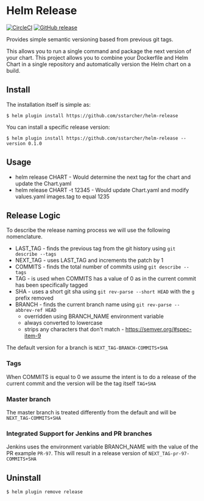 # Helm Release

[![CircleCI](https://circleci.com/gh/sstarcher/helm-release.svg?style=shield)](https://circleci.com/gh/sstarcher/helm-release)
[![GitHub release](https://img.shields.io/github/release/sstarcher/helm-release.svg)](https://github.com/sstarcher/helm-release/releases)

Provides simple semantic versioning based from previous git tags.

This allows you to run a single command and package the next version of your chart.  This project allows you to combine your Dockerfile and Helm Chart in a single repository and automatically version the Helm chart on a build.

## Install

The installation itself is simple as:

    $ helm plugin install https://github.com/sstarcher/helm-release

You can install a specific release version: 

    $ helm plugin install https://github.com/sstarcher/helm-release --version 0.1.0

## Usage

* helm release CHART - Would determine the next tag for the chart and update the Chart.yaml
* helm release CHART -t 12345 - Would update Chart.yaml and modify values.yaml images.tag to equal 1235

## Release Logic

To describe the release naming process we will use the following nomenclature.
* LAST_TAG - finds the previous tag from the git history using `git describe --tags` 
* NEXT_TAG - uses LAST_TAG and increments the patch by 1
* COMMITS - finds the total number of commits using `git describe --tags`
* TAG - is used when COMMITS has a value of 0 as in the current commit has been specifically tagged
* SHA - uses a short git sha using `git rev-parse --short HEAD` with the `g` prefix removed
* BRANCH - finds the current branch name using `git rev-parse --abbrev-ref HEAD`
  * overridden using BRANCH_NAME environment variable
  * always converted to lowercase
  * strips any characters that don't match - https://semver.org/#spec-item-9

The default version for a branch is `NEXT_TAG-BRANCH-COMMITS+SHA`

### Tags

When COMMITS is equal to 0 we assume the intent is to do a release of the current commit and the version will be the tag itself `TAG+SHA`


### Master branch

The master branch is treated differently from the default and will be `NEXT_TAG-COMMITS+SHA`

### Integrated Support for Jenkins and PR branches

Jenkins uses the environment variable BRANCH_NAME with the value of the PR example `PR-97`.  This will result in a release version of `NEXT_TAG-pr-97-COMMITS+SHA`

## Uninstall

    $ helm plugin remove release

